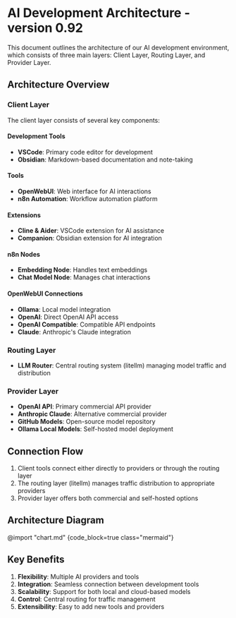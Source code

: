 # AI Development Architecture - version 0.92

This document outlines the architecture of our AI development environment, which consists of three main layers: Client Layer, Routing Layer, and Provider Layer.

## Architecture Overview

### Client Layer
The client layer consists of several key components:

#### Development Tools
- **VSCode**: Primary code editor for development
- **Obsidian**: Markdown-based documentation and note-taking

#### Tools
- **OpenWebUI**: Web interface for AI interactions
- **n8n Automation**: Workflow automation platform

#### Extensions
- **Cline & Aider**: VSCode extension for AI assistance
- **Companion**: Obsidian extension for AI integration

#### n8n Nodes
- **Embedding Node**: Handles text embeddings
- **Chat Model Node**: Manages chat interactions

#### OpenWebUI Connections
- **Ollama**: Local model integration
- **OpenAI**: Direct OpenAI API access
- **OpenAI Compatible**: Compatible API endpoints
- **Claude**: Anthropic's Claude integration

### Routing Layer
- **LLM Router**: Central routing system (litellm) managing model traffic and distribution

### Provider Layer
- **OpenAI API**: Primary commercial API provider
- **Anthropic Claude**: Alternative commercial provider
- **GitHub Models**: Open-source model repository
- **Ollama Local Models**: Self-hosted model deployment

## Connection Flow
1. Client tools connect either directly to providers or through the routing layer
2. The routing layer (litellm) manages traffic distribution to appropriate providers
3. Provider layer offers both commercial and self-hosted options

## Architecture Diagram
<!-- Local Development Version -->
@import "chart.md" {code_block=true class="mermaid"}


## Key Benefits
1. **Flexibility**: Multiple AI providers and tools
2. **Integration**: Seamless connection between development tools
3. **Scalability**: Support for both local and cloud-based models
4. **Control**: Central routing for traffic management
5. **Extensibility**: Easy to add new tools and providers

